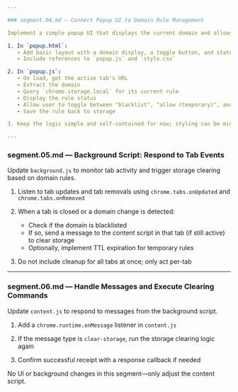 ```yaml
---

### segment.04.md — Connect Popup UI to Domain Rule Management

Implement a simple popup UI that displays the current domain and allows toggling its storage-clearing status.

1. In `popup.html`:
   - Add basic layout with a domain display, a toggle button, and status text
   - Include references to `popup.js` and `style.css`

2. In `popup.js`:
   - On load, get the active tab's URL
   - Extract the domain
   - Query `chrome.storage.local` for its current rule
   - Display the rule status
   - Allow user to toggle between "blacklist", "allow (temporary)", and "off"
   - Save the rule back to storage

3. Keep the logic simple and self-contained for now; styling can be minimal.

---
```


### segment.05.md — Background Script: Respond to Tab Events

Update `background.js` to monitor tab activity and trigger storage clearing based on domain rules.

1. Listen to tab updates and tab removals using `chrome.tabs.onUpdated` and `chrome.tabs.onRemoved`

2. When a tab is closed or a domain change is detected:

    - Check if the domain is blacklisted
    - If so, send a message to the content script in that tab (if still active) to clear storage
    - Optionally, implement TTL expiration for temporary rules

3. Do not include cleanup for all tabs at once; only act per-tab

---

### segment.06.md — Handle Messages and Execute Clearing Commands

Update `content.js` to respond to messages from the background script.

1. Add a `chrome.runtime.onMessage` listener in `content.js`

2. If the message type is `clear-storage`, run the storage clearing logic again

3. Confirm successful receipt with a response callback if needed

No UI or background changes in this segment—only adjust the content script.
